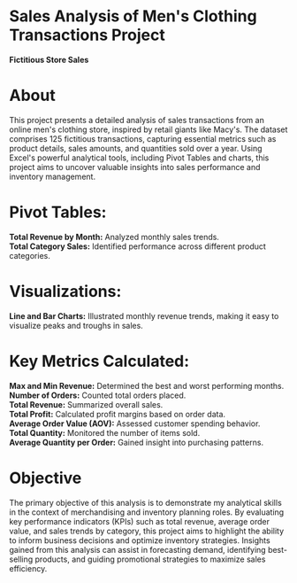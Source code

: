 #  Sales Analysis of Men's Clothing Transactions Project
**Fictitious Store Sales** <br>
# About
This project presents a detailed analysis of sales transactions from an online men's clothing store, inspired by retail giants like Macy's. The dataset comprises 125 fictitious transactions, capturing essential metrics such as product details, sales amounts, and quantities sold over a year. Using Excel's powerful analytical tools, including Pivot Tables and charts, this project aims to uncover valuable insights into sales performance and inventory management.

# Pivot Tables:<br>

**Total Revenue by Month:** Analyzed monthly sales trends.<br>
**Total Category Sales:** Identified performance across different product categories.<br>
# Visualizations:<br>

**Line and Bar Charts:** Illustrated monthly revenue trends, making it easy to visualize peaks and troughs in sales.<br>
# Key Metrics Calculated:<br>

**Max and Min Revenue:** Determined the best and worst performing months.<br>
**Number of Orders:** Counted total orders placed.<br>
**Total Revenue:** Summarized overall sales.<br>
**Total Profit:** Calculated profit margins based on order data.<br>
**Average Order Value (AOV):** Assessed customer spending behavior.<br>
**Total Quantity:** Monitored the number of items sold.<br>
**Average Quantity per Order:** Gained insight into purchasing patterns.<br>

# Objective
The primary objective of this analysis is to demonstrate my analytical skills in the context of merchandising and inventory planning roles. By evaluating key performance indicators (KPIs) such as total revenue, average order value, and sales trends by category, this project aims to highlight the ability to inform business decisions and optimize inventory strategies. Insights gained from this analysis can assist in forecasting demand, identifying best-selling products, and guiding promotional strategies to maximize sales efficiency.
